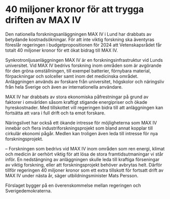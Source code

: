 # 40 miljoner kronor för att trygga driften av MAX IV

Den nationella forskningsanläggningen MAX IV i Lund har drabbats av betydande kostnadsökningar. För att inte viktig forskning ska äventyras föreslår regeringen i budgetpropositionen för 2024 att Vetenskapsrådet får totalt 40 miljoner kronor för ett ökat bidrag till MAX IV.

Synkrotronljusanläggningen MAX IV är en forskningsinfrastruktur vid Lunds universitet. Vid MAX IV bedrivs forskning inom områden som är avgörande för den gröna omställningen, till exempel batterier, förnybara material, förpackningar och solceller samt inom det medicinska området. Anläggningen används av forskare från universitet, högskolor och näringsliv från hela Sverige och även av internationella användare.

MAX IV har drabbats av stora ekonomiska påfrestningar på grund av faktorer i omvärlden såsom kraftigt stigande energipriser och ökade hyreskostnader. Med tillskottet vill regeringen bidra till att anläggningen kan fortsätta att vara i full drift och ta emot forskare.

Näringslivet har också ett ökande intresse för möjligheterna som MAX IV innebär och flera industriforskningsprojekt som bland annat kopplar till cirkulär ekonomi pågår. Medlen kan troligen även leda till intresse för nya forskningsprojekt.

– Forskningen som bedrivs vid MAX IV inom områden som ren energi, klimat och medicin är oerhört viktig för att lösa de stora framtidsutmaningar vi står inför. En nedstängning av anläggningen skulle leda till kraftiga förseningar av viktig forskning, eller att forskningsprojekt behöver avbrytas helt. Därför tillför regeringen 40 miljoner kronor som ett extra tillskott för fortsatt drift av MAX IV under nästa år, säger utbildningsminister Mats Persson.

Förslaget bygger på en överenskommelse mellan regeringen och Sverigedemokraterna.
